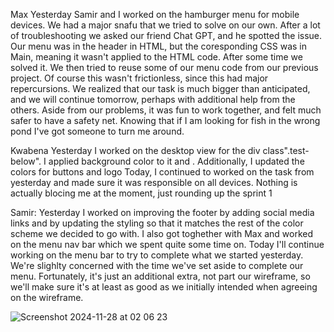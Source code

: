 Max
Yesterday Samir and I worked on the hamburger menu for mobile devices. We had a major snafu that we tried to solve on our own.
After a lot of troubleshooting we asked our friend Chat GPT, and he spotted the issue. 
Our menu was in the header in HTML, but the coresponding CSS was in Main, meaning it wasn't applied to the HTML code.
After some time we solved it. We then tried to reuse some of our menu code from our previous project.
Of course this wasn't frictionless, since this had major repercursions. We realized that our task is much bigger than 
anticipated, and we will continue tomorrow, perhaps with additional help from the others.
Aside from our problems, it was fun to work together, and felt much safer to have a safety net.
Knowing that if I am looking for fish in the wrong pond I've got someone to turn me around.

Kwabena
Yesterday I worked on the desktop view for the div class".test-below". I applied background color to it and . Additionally, I updated the colors for buttons and logo
Today, I continued to worked on the task from yesterday and made sure it was responsible on all devices.
Nothing is actually blocing me at the moment, just rounding up  the sprint 1

Samir:
Yesterday I worked on improving the footer by adding social media links and by updating the styling so that it matches the rest of the color scheme we decided to go with. I also got toghether with Max and worked on the menu nav bar which we spent quite some time on.
Today I'll continue working on the menu bar to try to complete what we started yesterday.
We're slighlty concerned with the time we've set aside to complete our menu. Fortunately, it's just an additional extra, not part our wireframe, so we'll make sure it's at least as good as we initially intended when agreeing on the wireframe.


![Screenshot 2024-11-28 at 02 06 23](https://github.com/user-attachments/assets/c270b8e7-84a7-41df-855c-587e66b5f16d)
